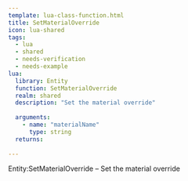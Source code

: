 ```yaml
---
template: lua-class-function.html
title: SetMaterialOverride
icon: lua-shared
tags:
  - lua
  - shared
  - needs-verification
  - needs-example
lua:
  library: Entity
  function: SetMaterialOverride
  realm: shared
  description: "Set the material override"
  
  arguments:
    - name: "materialName"
      type: string
  returns:
    
---
```


<div class="lua__search__keywords">
Entity:SetMaterialOverride &#x2013; Set the material override
</div>
